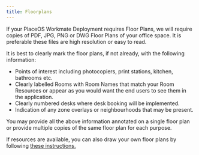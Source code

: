 ```yaml
---
title: Floorplans
---
```


If your PlaceOS Workmate Deployment requires Floor Plans, we will require copies of PDF, JPG, PNG or DWG Floor Plans of your office space. It is preferable these files are high resolution or easy to read.

It is best to clearly mark the floor plans, if not already, with the following information:
- Points of interest including photocopiers, print stations, kitchen, bathrooms etc.
- Clearly labelled Rooms with Room Names that match your Room Resources or appear as you would want the end users to see them in the application.
- Clearly numbered desks where desk booking will be implemented.
- Indication of any zone overlays or neighbourhoods that may be present.

You may provide all the above information annotated on a single floor plan or provide multiple copies of the same floor plan for each purpose.

If resources are available, you can also draw your own floor plans by following [these instructions.](/how-to/user-interfaces/svg-map-creation)
